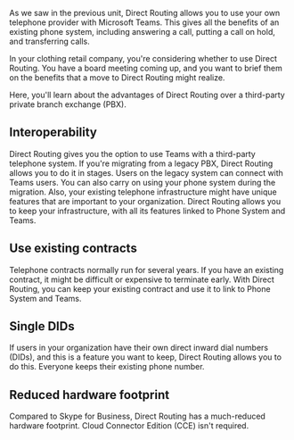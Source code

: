 As we saw in the previous unit, Direct Routing allows you to use your own telephone provider with Microsoft Teams. This gives all the benefits of an existing phone system, including answering a call, putting a call on hold, and transferring calls.

In your clothing retail company, you're considering whether to use Direct Routing. You have a board meeting coming up, and you want to brief them on the benefits that a move to Direct Routing might realize.

Here, you'll learn about the advantages of Direct Routing over a third-party private branch exchange (PBX).

## Interoperability

Direct Routing gives you the option to use Teams with a third-party telephone system. If you're migrating from a legacy PBX, Direct Routing allows you to do it in stages.  Users on the legacy system can connect with Teams users. You can also carry on using your phone system during the migration.
Also, your existing telephone infrastructure might have unique features that are important to your organization. Direct Routing allows you to keep your infrastructure, with all its features linked to Phone System and Teams.

## Use existing contracts

Telephone contracts normally run for several years. If you have an existing contract, it might be difficult or expensive to terminate early. With Direct Routing, you can keep your existing contract and use it to link to Phone System and Teams.

## Single DIDs

If users in your organization have their own direct inward dial numbers (DIDs), and this is a feature you want to keep, Direct Routing allows you to do this. Everyone keeps their existing phone number.

## Reduced hardware footprint

Compared to Skype for Business, Direct Routing has a much-reduced hardware footprint. Cloud Connector Edition (CCE) isn't required.
